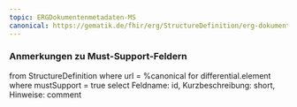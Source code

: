 ```yaml
---
topic: ERGDokumentenmetadaten-MS
canonical: https://gematik.de/fhir/erg/StructureDefinition/erg-dokumentenmetadaten
---
```


### Anmerkungen zu Must-Support-Feldern

<fql>
from
	StructureDefinition
where 
    url = %canonical
for differential.element
where mustSupport = true
select
	Feldname: id, Kurzbeschreibung: short, Hinweise: comment
</fql>

